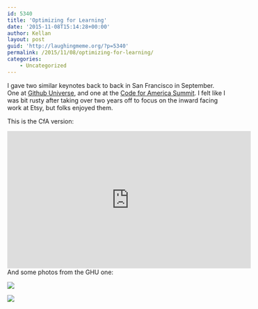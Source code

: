```yaml
---
id: 5340
title: 'Optimizing for Learning'
date: '2015-11-08T15:14:28+00:00'
author: Kellan
layout: post
guid: 'http://laughingmeme.org/?p=5340'
permalink: /2015/11/08/optimizing-for-learning/
categories:
    - Uncategorized
---
```


I gave two similar keynotes back to back in San Francisco in September. One at [Github Universe](http://githubuniverse.com/), and one at the [Code for America Summit](https://www.codeforamerica.org/summit/). I felt like I was bit rusty after taking over two years off to focus on the inward facing work at Etsy, but folks enjoyed them.

This is the CfA version:

<iframe allowfullscreen="" frameborder="0" height="315" src="https://www.youtube.com/embed/a772VLZ4ot8" width="560"></iframe>And some photos from the GHU one:

![](/img/_JKA4176.jpg)

![](/img/_JKA4178.jpg)
